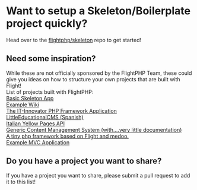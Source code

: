 # Want to setup a Skeleton/Boilerplate project quickly?

Head over to the [flightphp/skeleton](https://github.com/flightphp/skeleton) repo to get started!

## Need some inspiration?

While these are not officially sponsored by the FlightPHP Team, these could give you ideas on how to structure your own projects that are built with Flight!<br />
List of projects built with FlightPHP:<br />
[Basic Skeleton App](https://github.com/markhughes/flight-skeleton)<br />
[Example Wiki](https://github.com/Skayo/FlightWiki)<br />
[The IT-Innovator PHP Framework Application](https://github.com/itinnovator/myphp-app)<br />
[LittleEducationalCMS (Spanish)](https://github.com/casgin/LittleEducationalCMS)<br />
[Italian Yellow Pages API](https://github.com/chiccomagnus/PGAPI)<br />
[Generic Content Management System (with....very little documentation)](https://github.com/recepuncu/cms)<br />
[A tiny php framework based on Flight and medoo.](https://github.com/ycrao/tinyme)<br />
[Example MVC Application](https://github.com/paddypei/Flight-MVC)<br />

## Do you have a project you want to share?

If you have a project you want to share, please submit a pull request to add it to this list!